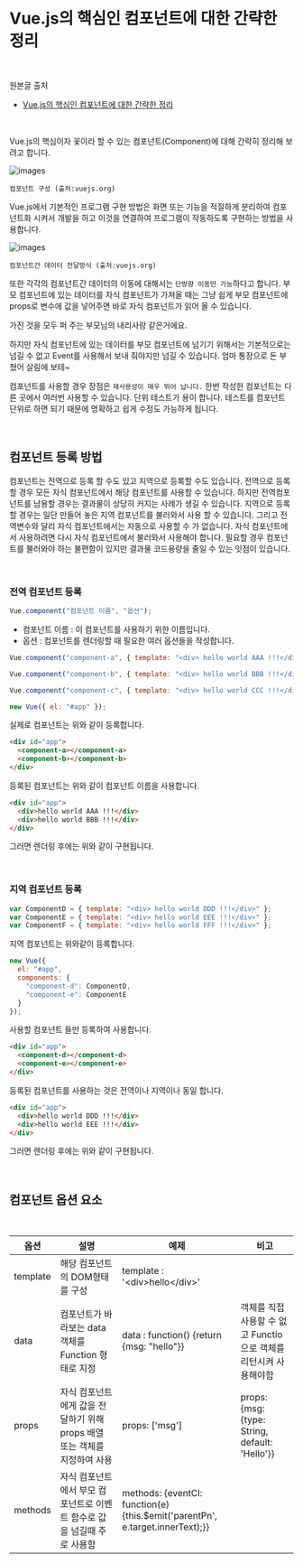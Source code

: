 # Vue.js의 핵심인 컴포넌트에 대한 간략한 정리

<br/>

원본글 출처

- [Vue.js의 핵심인 컴포넌트에 대한 간략한 정리](https://ux.stories.pe.kr/131)

<br/>

Vue.js의 핵심이자 꽃이라 할 수 있는 컴포넌트(Component)에 대해 간략히 정리해 보려고 합니다.

![images](https://t1.daumcdn.net/cfile/tistory/9993B64A5C63CB8F21)

`컴포넌트 구성 (출처:vuejs.org)`

Vue.js에서 기본적인 프로그램 구현 방법은 화면 또는 기능을 적절하게 분리하여 컴포넌트화 시켜서 개발을 하고 이것을 연결하여 프로그램이 작동하도록 구현하는 방법을 사용합니다.

![images](https://t1.daumcdn.net/cfile/tistory/993C06365C63CB8F24)

`컴포넌트간 데이터 전달방식 (출처:vuejs.org)`

또한 각각의 컴포넌트간 데이터의 이동에 대해서는 `단방향 이동만 가능`하다고 합니다.
부모 컴포넌트에 있는 데이터를 자식 컴포넌트가 가져올 때는 그냥 쉽게 부모 컴포넌트에 props로 변수에 값을 넣어주면 바로 자식 컴포넌트가 읽어 올 수 있습니다.

가진 것을 모두 퍼 주는 부모님의 내리사랑 같은거에요.

하지만 자식 컴포넌트에 있는 데이터를 부모 컴포넌트에 넘기기 위해서는 기본적으로는 넘길 수 없고 Event를 사용해서 보내 줘야지만 넘길 수 있습니다.
엄마 통장으로 돈 부쳤어 살림에 보테~

컴포넌트를 사용할 경우 장점은 `재사용성이 매우 뛰어 납니다.`
한번 작성한 컴포넌트는 다른 곳에서 여러번 사용할 수 있습니다.
단위 테스트가 용이 합니다.
테스트를 컴포넌트 단위로 하면 되기 때문에 명확하고 쉽게 수정도 가능하게 됩니다.

<br/>

## 컴포넌트 등록 방법

컴포넌트는 전역으로 등록 할 수도 있고 지역으로 등록할 수도 있습니다.
전역으로 등록할 경우 모든 자식 컴포넌트에서 해당 컴포넌트를 사용할 수 있습니다.
하지만 전역컴포넌트를 남용할 경우는 결과물이 상당히 커지는 사례가 생길 수 있습니다.
지역으로 등록할 경우는 일단 만들어 놓은 지역 컴포넌트를 불러와서 사용 할 수 있습니다.
그리고 전역변수와 달리 자식 컴포넌트에서는 자동으로 사용할 수 가 없습니다.
자식 컴포넌트에서 사용하려면 다시 자식 컴포넌트에서 불러와서 사용해야 합니다.
필요할 경우 컴포넌트를 불러와야 하는 불편함이 있지만 결과물 코드용량을 줄일 수 있는 잇점이 있습니다.

<br/>

### 전역 컴포넌트 등록

```js
Vue.component("컴포넌트 이름", "옵션");
```

- 컴포넌트 이름 : 이 컴포넌트를 사용하기 위한 이름입니다.
- 옵션 : 컴포넌트를 렌더링할 때 필요한 여러 옵션들을 작성합니다.

```js
Vue.component("component-a", { template: "<div> hello world AAA !!!</div>" });

Vue.component("component-b", { template: "<div> hello world BBB !!!</div>" });

Vue.component("component-c", { template: "<div> hello world CCC !!!</div>" });

new Vue({ el: "#app" });
```

실제로 컴포넌트는 위와 같이 등록합니다.

```html
<div id="app">
  <component-a></component-a>
  <component-b></component-b>
</div>
```

등록된 컴포넌트는 위와 같이 컴포넌트 이름을 사용합니다.

```html
<div id="app">
  <div>hello world AAA !!!</div>
  <div>hello world BBB !!!</div>
</div>
```

그러면 렌더링 후에는 위와 같이 구현됩니다.

<br/>

### 지역 컴포넌트 등록

```js
var ComponentD = { template: "<div> hello world DDD !!!</div>" };
var ComponentE = { template: "<div> hello world EEE !!!</div>" };
var ComponentF = { template: "<div> hello world FFF !!!</div>" };
```

지역 컴포넌트는 위와같이 등록합니다.

```js
new Vue({
  el: "#app",
  components: {
    "component-d": ComponentD,
    "component-e": ComponentE
  }
});
```

사용할 컴포넌트 들만 등록하여 사용합니다.

```html
<div id="app">
  <component-d></component-d>
  <component-e></component-e>
</div>
```

등록된 컴포넌트를 사용하는 것은 전역이나 지역이나 동일 합니다.

```html
<div id="app">
  <div>hello world DDD !!!</div>
  <div>hello world EEE !!!</div>
</div>
```

그러면 렌더링 후에는 위와 같이 구현됩니다.

<br/>

## 컴포넌트 옵션 요소

<br/>

<table>
  <thead>
    <tr>
      <th>옵션</th>
      <th>설명</th>
      <th>예제</th>
      <th>비고</th>
    </tr>
  </thead>
  <tbody>
    <tr>
      <td>template</td>
      <td>해당 컴포넌트의 DOM형태를 구성</td>
      <td>template : '&lt;div&gt;hello&lt;/div&gt;'</td>
      <td></td>
    </tr>
    <tr>
      <td>data</td>
      <td>컴포넌트가 바라보는 data 객체를 Function 형태로 지정</td>
      <td>data : function() {return {msg: "hello"}}</td>
      <td>객체를 직접 사용할 수 없고 Functio으로 객체를 리턴시켜 사용해야함</td>
    </tr>
    <tr>
      <td>props</td>
      <td>자식 컴포넌트에게 값을 전달하기 위해 props 배열 또는 객체를 지정하여 사용</td>
      <td>props: ['msg']</td>
      <td>props: {msg: {type: String, default: 'Hello'}}</td>
    </tr>
    <tr>
      <td>methods</td>
      <td>자식 컴포넌트에서 부모 컴포넌트로 이벤트 함수로 값을 넘길때 주로 사용함</td>
      <td>methods: {eventCl: function(e) {this.$emit('parentPn', e.target.innerText);}}</td>
      <td></td>
    </tr>
  </tbody>
</table>
